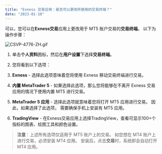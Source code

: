 ```yaml
---
title: "Exness 交易应用：是否可以更改所使用的交易终端？"
date: "2023-01-10"
---
```


可以，您可以在**Exness交易**应用上更改用于 MT5 账户交易的**交易终端**。 以下为操作步骤：

![CSVP-4776-ZH.gif](https://get.exness.help/hc/article_attachments/6858479799708)

1. 单击**个人资料**图标，然后在**用户设置**下选择**交易终端**。
2. 您将看到以下选项：

1. **Exness** - 选择此选项意味着您将使用 Exness 移动交易终端进行交易。
2. **内置 MetaTrader 5** - 如果选择此选项，那么您将能够在不离开 Exness 交易应用的情况下使用内置 MT5 进行交易。
3. **MetaTrader 5 应用** - 选择此选项就意味着您将打开 MT5 应用进行交易。 因此，如果选择了此选项， 需要确保手机上安装有 MT5 应用。
4. **TradingView** - 在Exness交易应用上选择TradingView，查看可显示100+个指标的图表、绘图工具和颜色设置。

> **注意**：上述所有选项仅适用于 MT5 账户上的交易。 如您想在 MT4 账户上进行交易，必须安装 MT4 应用。 安装后，点击**交易**时，系统即会自动打开 MT4 应用。
